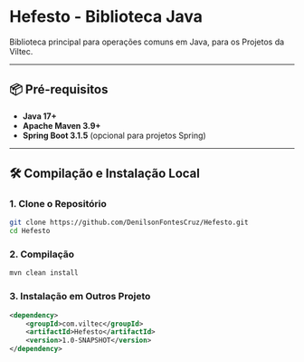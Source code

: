 # Hefesto - Biblioteca Java

Biblioteca principal para operações comuns em Java, para os Projetos da Viltec.

---

## 📦 Pré-requisitos

- **Java 17+**
- **Apache Maven 3.9+**
- **Spring Boot 3.1.5** (opcional para projetos Spring)

---

## 🛠️ Compilação e Instalação Local

### 1. Clone o Repositório
```bash
git clone https://github.com/DenilsonFontesCruz/Hefesto.git
cd Hefesto
```

### 2. Compilação
```bash
mvn clean install
```

### 3. Instalação em Outros Projeto
```xml
<dependency>
    <groupId>com.viltec</groupId>
    <artifactId>Hefesto</artifactId>
    <version>1.0-SNAPSHOT</version>
</dependency>
```